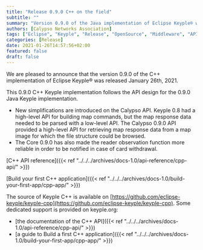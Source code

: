 ```yaml
---
title: "Release 0.9.0 C++ on the field"
subtitle: ""
summary: "Version 0.9.0 of the Java implementation of Eclipse Keyple® was released January 26, 2021."
authors: [Calypso Networks Association]
tags: ["Eclipse", "Keyple", "Release", "OpenSource", "Middleware", "API", "OpenSolutions", "Ticketing", "MaaS", "CNA"]
categories: [Release]
date: 2021-01-26T14:57:56+02:00
featured: false
draft: false
---
```


We are pleased to announce that the version 0.9.0 of the C++ implementation of Eclipse Keyple® was released January 26th, 2021.

This 0.9.0 C++ Keyple implementation follows the API design for the 0.9.0 Java Keyple implementation.
 - New simplifications are introduced on the Calypso API. Keyple 0.8 had a high-level API for building map commands, but the map response data needed to be parsed with a low-level API. The Calypso 0.9.0 API provided a high-level API for retrieving map response data from a map image for which the file structure could be browsed.
 - The Core 0.9.0 has also made the reader observation function more reliable in order to be notified in case of card withdrawal.  

[C++ API reference]({{< ref "../../../archives/docs-1.0/api-reference/cpp-api/" >}})

[Build your first C++ application]({{< ref "../../../archives/docs-1.0/build-your-first-app/cpp-app/" >}})


The source of Keyple C++ is available on [https://github.com/eclipse-keyple/keyple-cpp](https://github.com/eclipse-keyple/keyple-cpp).
Some dedicated support is provided on keyple.org:
 - [the documentation of the C++ API]({{< ref "../../../archives/docs-1.0/api-reference/cpp-api/" >}})
 - [a guide to Build a first C++ application]({{< ref "../../../archives/docs-1.0/build-your-first-app/cpp-app/" >}})
